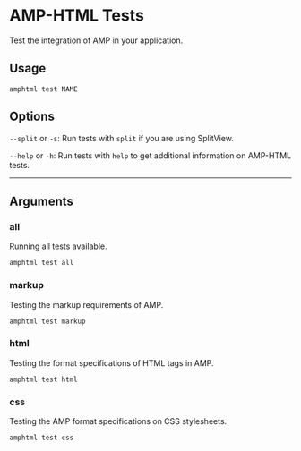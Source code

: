 
# AMP-HTML Tests

Test the integration of AMP in your application.


## Usage

    amphtml test NAME


## Options

`--split` or `-s`: Run tests with `split` if you are using SplitView.

`--help` or `-h`: Run tests with `help` to get additional information on AMP-HTML tests.

---

## Arguments

### all
Running all tests available.

    amphtml test all


### markup
Testing the markup requirements of AMP.

    amphtml test markup


### html
Testing the format specifications of HTML tags in AMP.

    amphtml test html


### css
Testing the AMP format specifications on CSS stylesheets.

    amphtml test css
